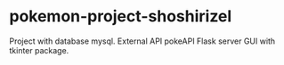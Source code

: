 # pokemon-project-shoshirizel

Project with database mysql.
External API pokeAPI
Flask server
GUI with tkinter package.
